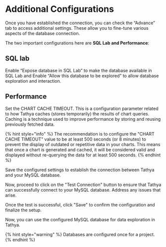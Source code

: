 # Additional Configurations

Once you have established the connection, you can check the “Advance” tab to access additional settings. These allow you to fine-tune various aspects of the database connection.

The two important configurations here are **SQL Lab and Performance**:

## SQL lab
Enable “Expose database in SQL Lab” to make the database available in SQL Lab and Enable “Allow this database to be explored” to allow database exploration and interaction.

## Performance
Set the CHART CACHE TIMEOUT. This is a configuration parameter related to how Tathya caches (stores temporarily) the results of chart queries. Caching is a technique used to improve performance by storing and reusing previously fetched data.

{% hint style="info" %}
The recommendation is to configure the "CHART CACHE TIMEOUT" value to be at least 500 seconds (or 8 minutes) to prevent the display of outdated or repetitive data in your charts. This means that once a chart is generated and cached, it will be considered valid and displayed without re-querying the data for at least 500 seconds.
{% endhint %}

Save the configured settings to establish the connection between Tathya and your MySQL database.

Now, proceed to click on the "Test Connection" button to ensure that Tathya can successfully connect to your MySQL database. Address any issues that arise.

Once the test is successful, click "Save" to confirm the configuration and finalize the setup.

Now, you can use the configured MySQL database for data exploration in Tathya.

{% hint style="warning" %}
Databases are configured once for a project.
{% endhint %}